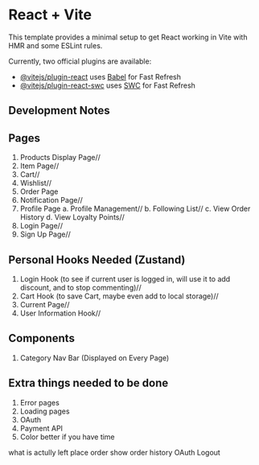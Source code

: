 # React + Vite

This template provides a minimal setup to get React working in Vite with HMR and some ESLint rules.

Currently, two official plugins are available:

- [@vitejs/plugin-react](https://github.com/vitejs/vite-plugin-react/blob/main/packages/plugin-react/README.md) uses [Babel](https://babeljs.io/) for Fast Refresh
- [@vitejs/plugin-react-swc](https://github.com/vitejs/vite-plugin-react-swc) uses [SWC](https://swc.rs/) for Fast Refresh

## Development Notes

## Pages
1. Products Display Page//
2. Item Page//
3. Cart//
4. Wishlist//
5. Order Page
6. Notification Page//
7. Profile Page
    a. Profile Management//
    b. Following List//
    c. View Order History
    d. View Loyalty Points//
8. Login Page//
9. Sign Up Page//

## Personal Hooks Needed (Zustand)
1. Login Hook (to see if current user is logged in, will use it to add discount, and to stop commenting)//
2. Cart Hook (to save Cart, maybe even add to local storage)//
3. Current Page//
4. User Information Hook//

## Components
1. Category Nav Bar (Displayed on Every Page)

## Extra things needed to be done
1. Error pages
2. Loading pages
3. OAuth
4. Payment API
5. Color better if you have time


what is actully left
place order
show order history
OAuth
Logout






